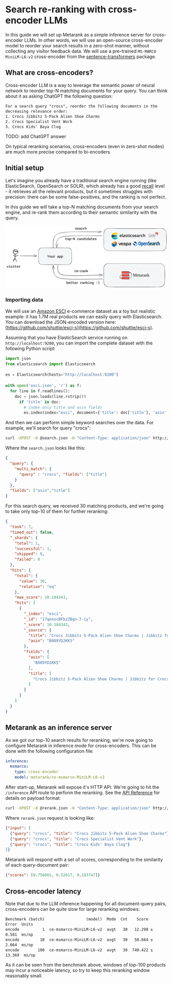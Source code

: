 # Search re-ranking with cross-encoder LLMs

In this guide we will set up Metarank as a simple inference server for cross-encoder LLMs. In other words, we will use an open-source cross-encoder model to reorder your search results in a zero-shot manner, without collecting any visitor feedback data. We will use a pre-trained `MS-MARCO MiniLM-L6-v2` cross-encoder from the [sentence-transformers](https://sbert.net) package. 

## What are cross-encoders?

Cross-encoder LLM is a way to leverage the semantic power of neural network to reorder top-N matching documents for your query. You can think about it as asking ChatGPT the following question:
```
For a search query "crocs", reorder the following documents in the decreasing relevance order:
1. Crocs Jibbitz 5-Pack Alien Shoe Charms
2. Crocs Specialist Vent Work
3. Crocs Kids' Baya Clog
```

TODO: add ChatGPT answer

On typical reranking scenarios, cross-encoders (even in zero-shot modes) are much more precise compared to bi-encoders.

## Initial setup

Let's imagine you already have a traditional search engine running (like ElasticSearch, OpenSearch or SOLR), which already has a good [recall](TODO) level - it retrieves all the relevant products, but it sometimes struggles with precision: there can be some false-positives, and the ranking is not perfect.

In this guide we will take a top-N matching documents from your search engine, and re-rank them according to their semantic similarity with the query.

![reranking flow](../../img/reranking.png)

### Importing data

We will use an [Amazon ESCI](TODO) e-commerce dataset as a toy but realistic example: it has 1.7M real products we can easily query with Elasticsearch. You can download the JSON-encoded version here: [https://github.com/shuttie/esci-s](https://github.com/shuttie/esci-s).

Assuming that you have ElasticSearch service running on `http://localhost:9200`, you can import the complete dataset with the following Python script:
```python
import json
from elasticsearch import Elasticsearch

es = Elasticsearch(hosts="http://localhost:9200")

with open('esci.json', 'r') as f:
  for line in f.readlines():
    doc = json.loads(line.rstrip())
      if 'title' in doc:
        # index only title and asin fields
        es.index(index="esci", document={'title': doc['title'], 'asin': doc['asin']})
```

And then we can perform simple keyword searches over the data. For example, we'll search for query "crocs":
```bash
curl -XPOST -d @search.json -H "Content-Type: application/json" http://localhost:9200/esci/_search
```

Where the `search.json` looks like this:
```json
{
  "query": {
    "multi_match": {
      "query" : "crocs", "fields": ["title"]
    }
  },
  "fields": ["asin","title"]
}
```

For this search query, we received 30 matching products, and we're going to take only top-10 of them for further reranking:
```json
{
  "took": 7,
  "timed_out": false,
  "_shards": {
    "total": 1,
    "successful": 1,
    "skipped": 0,
    "failed": 0
  },
  "hits": {
    "total": {
      "value": 30,
      "relation": "eq"
    },
    "max_score": 10.184343,
    "hits": [
      {
        "_index": "esci",
        "_id": "17qoxocBFbzZBgn-7-iy",
        "_score": 10.184343,
        "_source": {
          "title": "Crocs Jibbitz 5-Pack Alien Shoe Charms | Jibbitz for Crocs",
          "asin": "B089YD2KK5"
        },
        "fields": {
          "asin": [
            "B089YD2KK5"
          ],
          "title": [
            "Crocs Jibbitz 5-Pack Alien Shoe Charms | Jibbitz for Crocs"
          ]
        }
      }
    ]
  }
}
```

## Metarank as an inference server

As we got our top-10 search results for reranking, we're now going to configure Metarank in inference mode for cross-encoders. This can be done with the following configuration file:
```yaml
inference:
  msmarco:
    type: cross-encoder
    model: metarank/ce-msmarco-MiniLM-L6-v2
```

After start-up, Metarank will expose it's HTTP API. We're going to hit the `/inference` API route to perform the reranking. See the [API Reference](../../api.md#inference-with-llms) for details on payload format:
```bash
curl -XPOST -d @rerank.json -H "Content-Type: application/json" http://metarank:8080/inference/encoder/msmarco
```

Where `rerank.json` request is looking like:
```json
{"input": [
  {"query": "crocs", "title": "Crocs Jibbitz 5-Pack Alien Shoe Charms"},
  {"query": "crocs", "title": "Crocs Specialist Vent Work"},
  {"query": "crocs", "title": "Crocs Kids' Baya Clog"}
]}
```

Metarank will respond with a set of scores, corresponding to the similarity of each query-document pair:
```json
{"scores": [0.756001, 0.52617, 0.193747]}
```

## Cross-encoder latency

Note that due to the LLM inference happening for all document-query pairs, cross-encoders can be quite slow for large reranking windows:
```
Benchmark (batch)                  (model)  Mode  Cnt    Score    Error  Units
encode          1  ce-msmarco-MiniLM-L6-v2  avgt   30   12.298 ±  0.581  ms/op
encode         10  ce-msmarco-MiniLM-L6-v2  avgt   30   58.664 ±  2.064  ms/op
encode        100  ce-msmarco-MiniLM-L6-v2  avgt   30  740.422 ± 13.369  ms/op
```

As it can be seen from the benchmark above, windows of top-100 products may incur a noticeable latency, so try to keep this reranking window reasonably small.
